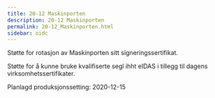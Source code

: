 ```yaml
---
title: 20-12 Maskinporten
description: 20-12 Maskinporten
permalink: 20-12_Maskinporten.html
sidebar: oidc
---
```



Støtte for rotasjon av Maskinporten sitt signeringssertifikat.

Støtte for å kunne bruke kvalifiserte segl ihht eIDAS i tillegg til dagens virksomhetssertifikater.



Planlagd produksjonssetting: 2020-12-15